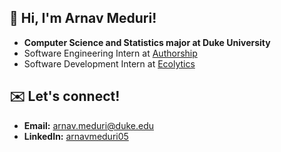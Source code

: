 ## 👋 Hi, I'm Arnav Meduri!
- **Computer Science and Statistics major at Duke University**
- Software Engineering Intern at [Authorship](https://authorship.com)  
- Software Development Intern at [Ecolytics](https://www.ecolytics.io)
  
## ✉️ Let's connect!
- **Email:** [arnav.meduri@duke.edu](mailto:arnav.meduri@duke.edu)  
- **LinkedIn:** [arnavmeduri05](https://www.linkedin.com/in/arnavmeduri05/)
